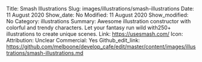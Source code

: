 Title: Smash Illustrations
Slug: images/illustrations/smash-illustrations
Date: 11 August 2020
Show_date: No
Modified: 11 August 2020
Show_modified: No
Category: illustrations
Summary: Awesome illustration constructor with colorful and trendy characters. Let your fantasy run wild with250+ illustrations to create unique scenes.
Link: https://usesmash.com/
Icon:
Attribution: Unclear
Commercial: Yes
Github_edit_link: https://github.com/melboone/develop_cafe/edit/master/content/images/illustrations/smash-illustrations.md